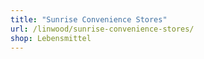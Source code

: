 ```yaml
---
title: "Sunrise Convenience Stores"
url: /linwood/sunrise-convenience-stores/
shop: Lebensmittel
---
```


